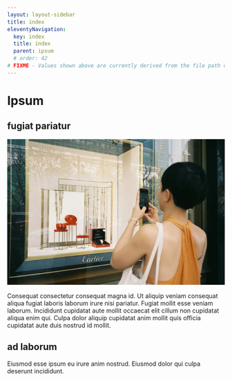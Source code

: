 ```yaml
---
layout: layout-sidebar
title: index
eleventyNavigation:
  key: index
  title: index
  parent: ipsum
  # order: 42
# FIXME - Values shown above are currently derived from the file path only, except order which is also commented out because it is optional. Correct as desired and delete comment(s).
---
```


# Ipsum

## fugiat pariatur

<img class="bordered" src="/static/images/bulksplash-hathudong-v0T8P2Nqb9Q.jpg" alt="bulksplash-hathudong-v0T8P2Nqb9Q.jpg" />

Consequat consectetur consequat magna id. Ut aliquip veniam consequat aliqua fugiat laboris laborum irure nisi pariatur. Fugiat mollit esse veniam laborum. Incididunt cupidatat aute mollit occaecat elit cillum non cupidatat aliqua enim qui. Culpa dolor aliquip cupidatat anim mollit quis officia cupidatat aute duis nostrud id mollit.

## ad laborum

Eiusmod esse ipsum eu irure anim nostrud. Eiusmod dolor qui culpa deserunt incididunt.